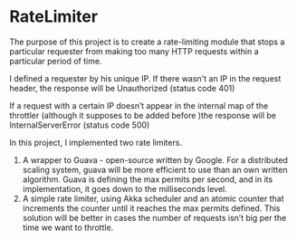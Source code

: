 # RateLimiter
The purpose of this project is to create a rate-limiting module that stops a particular requester from making too many HTTP requests within a particular period of time.

I defined a requester by his unique IP. If there wasn't an IP in the request header, the response will be Unauthorized (status code 401)

If a request with a certain IP doesn’t appear in the internal map of the throttler (although it supposes to be added before )the response will be InternalServerError (status code 500)

In this project, I implemented two rate limiters.
1. A wrapper to Guava - open-source written by Google.
For a distributed scaling system, guava will be more efficient to use than an own written algorithm. Guava is defining the max permits per second, and in its implementation, it goes down to the milliseconds level.
2. A simple rate limiter, using Akka scheduler and an atomic counter that increments the counter until it reaches the max permits defined. This solution will be better in cases the number of requests isn’t big per the time we want to throttle.


